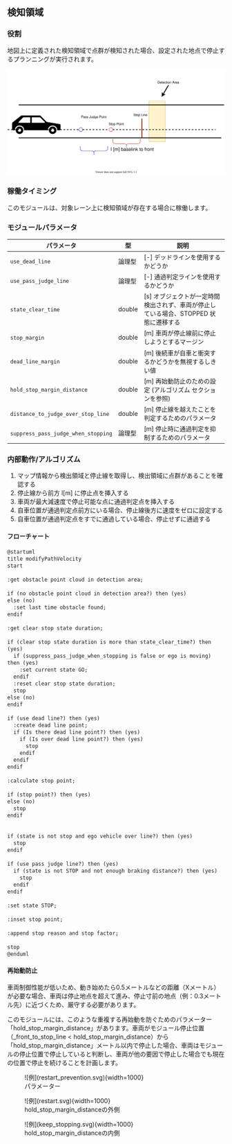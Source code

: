 ## 検知領域

### 役割

地図上に定義された検知領域で点群が検知された場合、設定された地点で停止するプランニングが実行されます。

![brief](./docs/detection_area.svg)

### 稼働タイミング

このモジュールは、対象レーン上に検知領域が存在する場合に稼働します。

### モジュールパラメータ

| パラメータ                           | 型   | 説明                                                                                                      |
| ----------------------------------- | ------ | ---------------------------------------------------------------------------------------------------------- |
| `use_dead_line`                     | 論理型 | [-] デッドラインを使用するかどうか                                                                            |
| `use_pass_judge_line`               | 論理型 | [-] 通過判定ラインを使用するかどうか                                                                          |
| `state_clear_time`                  | double | [s] オブジェクトが一定時間検出されず、車両が停止している場合、STOPPED 状態に遷移する                       |
| `stop_margin`                       | double | [m] 車両が停止線前に停止しようとするマージン                                                               |
| `dead_line_margin`                  | double | [m] 後続車が自車と衝突するかどうかを無視するしきい値                                                             |
| `hold_stop_margin_distance`         | double | [m] 再始動防止のための設定 (アルゴリズム セクションを参照)                                                     |
| `distance_to_judge_over_stop_line`  | double | [m] 停止線を越えたことを判定するためのパラメータ                                                               |
| `suppress_pass_judge_when_stopping` | 論理型 | [m] 停止時に通過判定を抑制するためのパラメータ                                                                 |

### 内部動作/アルゴリズム

1. マップ情報から検出領域と停止線を取得し、検出領域に点群があることを確認する
2. 停止線から前方 l[m] に停止点を挿入する
3. 車両が最大減速度で停止可能な点に通過判定点を挿入する
4. 自車位置が通過判定点前方にいる場合、停止線後方に速度をゼロに設定する
5. 自車位置が通過判定点をすでに通過している場合、停止せずに通過する

#### フローチャート


```plantuml
@startuml
title modifyPathVelocity
start

:get obstacle point cloud in detection area;

if (no obstacle point cloud in detection area?) then (yes)
else (no)
  :set last time obstacle found;
endif

:get clear stop state duration;

if (clear stop state duration is more than state_clear_time?) then (yes)
  if (suppress_pass_judge_when_stopping is false or ego is moving) then (yes)
    :set current state GO;
  endif
  :reset clear stop state duration;
  stop
else (no)
endif

if (use dead line?) then (yes)
  :create dead line point;
  if (Is there dead line point?) then (yes)
    if (Is over dead line point?) then (yes)
      stop
    endif
  endif
endif

:calculate stop point;

if (stop point?) then (yes)
else (no)
  stop
endif


if (state is not stop and ego vehicle over line?) then (yes)
  stop
endif

if (use pass judge line?) then (yes)
  if (state is not STOP and not enough braking distance?) then (yes)
    stop
  endif
endif

:set state STOP;

:inset stop point;

:append stop reason and stop factor;

stop
@enduml
```

#### 再始動防止

車両制御性能が低いため、動き始めたら0.5メートルなどの距離（Xメートル）が必要な場合、車両は停止地点を超えて進み、停止寸前の地点（例：0.3メートル先）に近づくため、厳守する必要があります。

このモジュールには、このような重複する再始動を防ぐためのパラメーター「hold_stop_margin_distance」があります。車両がモジュール停止位置（_front_to_stop_line < hold_stop_margin_distance）から「hold_stop_margin_distance」メートル以内で停止した場合、車両はモジュールの停止位置で停止していると判断し、車両が他の要因で停止した場合でも現在の位置で停止を続けることを計画します。

<figure markdown>
  ![例](restart_prevention.svg){width=1000}
  <figcaption>パラメーター</figcaption>
</figure>

<figure markdown>
  ![例](restart.svg){width=1000}
  <figcaption>hold_stop_margin_distanceの外側</figcaption>
</figure>

<figure markdown>
  ![例](keep_stopping.svg){width=1000}
  <figcaption>hold_stop_margin_distanceの内側</figcaption>
</figure>

